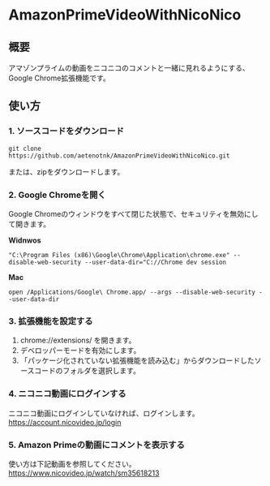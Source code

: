 # AmazonPrimeVideoWithNicoNico

## 概要
アマゾンプライムの動画をニコニコのコメントと一緒に見れるようにする、Google Chrome拡張機能です。

## 使い方
### 1. ソースコードをダウンロード
```
git clone https://github.com/aetenotnk/AmazonPrimeVideoWithNicoNico.git
```
または、zipをダウンロードします。

### 2. Google Chromeを開く
Google Chromeのウィンドウをすべて閉じた状態で、セキュリティを無効にして開きます。

**Widnwos**
```
"C:\Program Files (x86)\Google\Chrome\Application\chrome.exe" --disable-web-security --user-data-dir="C://Chrome dev session
```
**Mac**
```
open /Applications/Google\ Chrome.app/ --args --disable-web-security --user-data-dir
```

### 3. 拡張機能を設定する
1. chrome://extensions/ を開きます。
1. デベロッパーモードを有効にします。
1. 「パッケージ化されていない拡張機能を読み込む」からダウンロードしたソースコードのフォルダを選択します。

### 4. ニコニコ動画にログインする
ニコニコ動画にログインしていなければ、ログインします。  
https://account.nicovideo.jp/login

### 5. Amazon Primeの動画にコメントを表示する
使い方は下記動画を参照してください。  
https://www.nicovideo.jp/watch/sm35618213
